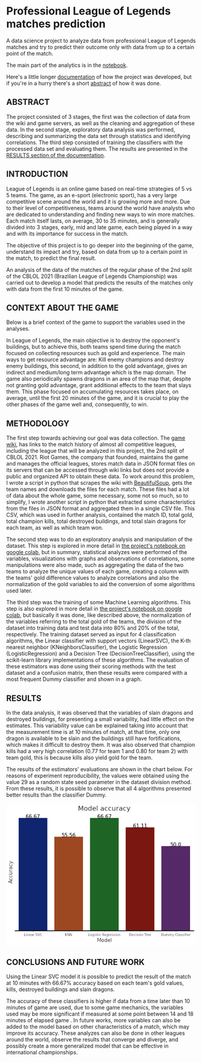 # Professional League of Legends matches prediction
A data science project to analyze data from professional League of Legends matches and try to predict their outcome only with data from up to a certain point of the match.

The main part of the analytics is in the [notebook]().

Here's a little longer [documentation](https://github.com/ThalesRod/lol-pro-match-prediction#introduction) of how the project was developed, but if you're in a hurry there's a short [abstract](https://github.com/ThalesRod/lol-pro-match-prediction#abstract) of how it was done.

## ABSTRACT
The project consisted of 3 stages, the first was the collection of data from the wiki and game servers, as well as the cleaning and aggregation of these data. In the second stage, exploratory data analysis was performed, describing and summarizing the data set through statistics and identifying correlations. The third step consisted of training the classifiers with the processed data set and evaluating them. The results are presented in the [RESULTS section of the documentation](https://github.com/ThalesRod/lol-pro-match-prediction#results).

## INTRODUCTION
League of Legends is an online game based on real-time strategies of 5 vs 5 teams. The game, as an e-sport (electronic sport), has a very large competitive scene around the world and it is growing more and more. Due to their level of competitiveness, teams around the world have analysts who are dedicated to understanding and finding new ways to win more matches. Each match itself lasts, on average, 30 to 35 minutes, and is generally divided into 3 stages, early, mid and late game, each being played in a way and with its importance for success in the match.
    
The objective of this project is to go deeper into the beginning of the game, understand its impact and try, based on data from up to a certain point in the match, to predict the final result.

An analysis of the data of the matches of the regular phase of the 2nd split of the CBLOL 2021 (Brazilian League of Legends Championship) was carried out to develop a model that predicts the results of the matches only with data from the first 10 minutes of the game.

## CONTEXT ABOUT THE GAME
Below is a brief context of the game to support the variables used in the analyses.

In League of Legends, the main objective is to destroy the opponent's buildings, but to achieve this, both teams spend time during the match focused on collecting resources such as gold and experience. The main ways to get resource advantage are: Kill enemy champions and destroy enemy buildings, this second, in addition to the gold advantage, gives an indirect and medium/long term advantage which is the map domain. The game also periodically spawns dragons in an area of the map that, despite not granting gold advantage, grant additional effects to the team that slays them. This phase focused on accumulating resources takes place, on average, until the first 20 minutes of the game, and it is crucial to play the other phases of the game well and, consequently, to win.

## METHODOLOGY
The first step towards achieving our goal was data collection. The [game wiki](https://lol.fandom.com/wiki/), has links to the match history of almost all competitive leagues, including the league that will be analyzed in this project, the 2nd split of CBLOL 2021. Riot Games, the company that founded, maintains the game and manages the official leagues, stores match data in JSON format files on its servers that can be accessed through wiki links but does not provide a public and organized API to obtain these data. To work around this problem, I wrote a script in python that scrapes the wiki with [BeautifulSoup](https://www.crummy.com/software/BeautifulSoup/bs4/doc/), gets the team names and downloads the files for each match. These files had a lot of data about the whole game, some necessary, some not so much, so to simplify, I wrote another script in python that extracted some characteristics from the files in JSON format and aggregated them in a single CSV file. This CSV, which was used in further analysis, contained the match ID, total gold, total champion kills, total destroyed buildings, and total slain dragons for each team, as well as which team won.
    
The second step was to do an exploratory analysis and manipulation of the dataset. This step is explored in more detail in [the project's notebook on google colab](https://colab.research.google.com/drive/1OR-70sjtkDm5D96FAWzTFn7w2U949LgQ?usp=sharing), but in summary, statistical analyzes were performed of the variables, visualizations with graphs and observations of correlations, some manipulations were also made, such as aggregating the data of the two teams to analyze the unique values of each game, creating a column with the teams' gold difference values to analyze correlations and also the normalization of the gold variables to aid the conversion of some algorithms used later.
    
The third step was the training of some Machine Learning algorithms. This step is also explored in more detail in [the project's notebook on google colab](https://colab.research.google.com/drive/1OR-70sjtkDm5D96FAWzTFn7w2U949LgQ?usp=sharing), but basically it was done, like described above, the normalization of the variables referring to the total gold of the teams, the division of the dataset into training data and test data into 80% and 20% of the total, respectively. The training dataset served as input for 4 classification algorithms, the Linear classifier with support vectors (LinearSVC), the K-th nearest neighbor (KNeighborsClassifier), the Logistic Regression (LogisticRegression) and a Decision Tree (DecisionTreeClassifier), using the scikit-learn library implementations of these algorithms. The evaluation of these estimators was done using their scoring methods with the test dataset and a confusion matrix, then these results were compared with a most frequent Dummy classifier and shown in a graph.

## RESULTS
In the data analysis, it was observed that the variables of slain dragons and destroyed buildings, for presenting a small variability, had little effect on the estimates. This variability value can be explained taking into account that the measurement time is at 10 minutes of match, at that time, only one dragon is available to be slain and the buildings still have fortifications, which makes it difficult to destroy them. It was also observed that champion kills had a very high correlation (0.77 for team 1 and 0.80 for team 2) with team gold, this is because kills also yield gold for the team.

The results of the estimators' evaluations are shown in the chart below. For reasons of experiment reproducibility, the values were obtained using the value 29 as a random state seed parameter in the dataset division method. From these results, it is possible to observe that all 4 algorithms presented better results than the classifier Dummy.

![chart model accuracy](./model_accuracy.jpg)

## CONCLUSIONS AND FUTURE WORK
Using the Linear SVC model it is possible to predict the result of the match at 10 minutes with 66.67% accuracy based on each team's gold values, kills, destroyed buildings and slain dragons.

The accuracy of these classifiers is higher if data from a time later than 10 minutes of game are used, due to some game mechanics, the variables used may be more significant if measured at some point between 14 and 18 minutes of elapsed game . In future works, more variables can also be added to the model based on other characteristics of a match, which may improve its accuracy. These analyzes can also be done in other leagues around the world, observe the results that converge and diverge, and possibly create a more generalized model that can be effective in international championships.
